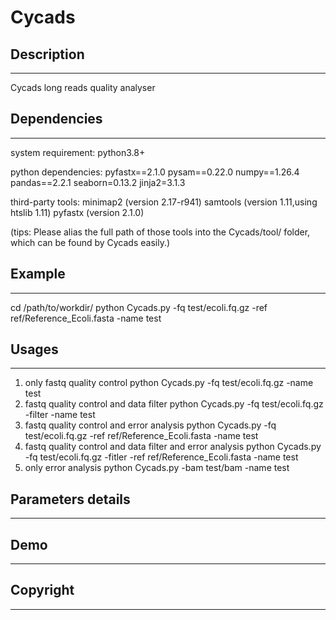 # Cycads

## Description
---
Cycads long reads quality analyser

## Dependencies
---
system requirement:
python3.8+

python dependencies:
pyfastx==2.1.0
pysam==0.22.0
numpy==1.26.4
pandas==2.2.1
seaborn=0.13.2
jinja2=3.1.3

third-party tools:
minimap2 (version 2.17-r941)
samtools (version 1.11,using htslib 1.11)
pyfastx (version 2.1.0)

(tips: Please alias the full path of those tools into the Cycads/tool/ folder, which can be found by Cycads easily.)


## Example
---
cd /path/to/workdir/
python Cycads.py -fq test/ecoli.fq.gz -ref ref/Reference_Ecoli.fasta -name test
 
## Usages
---
1. only fastq quality control
   python Cycads.py -fq test/ecoli.fq.gz -name test
3. fastq quality control and data filter
   python Cycads.py -fq test/ecoli.fq.gz -filter -name test
5. fastq quality control and error analysis
   python Cycads.py -fq test/ecoli.fq.gz -ref ref/Reference_Ecoli.fasta -name test
6. fastq quality control and data filter and error analysis
   python Cycads.py -fq test/ecoli.fq.gz -fitler -ref ref/Reference_Ecoli.fasta -name test
8. only error analysis
   python Cycads.py -bam test/bam -name test

## Parameters details
---

## Demo
---

## Copyright
---

